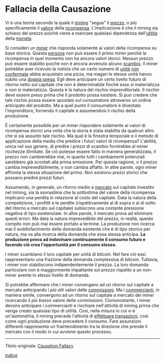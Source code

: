 # Fallacia della Causazione



Vi è una teoria secondo la quale il [mining](ch101-glossary.md#centro-di-mining-mine) "segua" il [prezzo](ch101-glossary.md#prezzo), o più specificamente il [valore](ch101-glossary.md#valore) della [ricompensa](ch101-glossary.md#ricompensa-reward). L'implicazione è che il mining sia schiavo del prezzo poiché viene a mancare qualsiasi dipendenza dall'[utilità](ch101-glossary.md#utilità) della [moneta](ch101-glossary.md#moneta).

Si consideri un [miner](ch101-glossary.md#miner) che risponda solamente ai valori della ricompensa su base storica. Questa [persona](ch101-glossary.md#persona) non può essere il primo miner perché la ricompensa in quel momento non ha ancora valori storici. Nessun prezzo può essere stabilito poiché non è ancora avvenuto alcuno [scambio](ch101-glossary.md#scambio). Il miner potrebbe aver ricevuto la notizia che un certo numero di [unità](ch101-glossary.md#unità) [non confermate](ch101-glossary.md#non-confermata) abbia acquistato una pizza, ma magari le stesse unità hanno subito una [doppia spesa](ch101-glossary.md#doppia-spesa). Egli deve anticipare un certo livello futuro di ritorno netto sul  capitale che non è determinabile finché esso si materializza o non si materializza. Questa è la natura del rischio imprenditoriale. Il rischio deve essere preso prima che il prodotto possa esistere. Si può credere che tale rischio possa essere spostato sul consumatore attraverso un ordine anticipato del prodotto. Ma a quel punto il consumatore è diventato l'imprenditore, fornendo il capitale e assumendosi il rischio della produzione.

È certamente possibile per un miner rispondere solamente ai valori di ricompensa storici una volta che la storia è stata stabilita da qualcun altro che si sia assunto tale rischio. Ma qual è la finestra temporale e il metodo di applicazione della media che predice i futuri valori di ricompensa? L'abilità, unica nel suo genere, di predire i prezzi di scambio fornirebbe al miner ricchezze illimitate. Se ciò potesse essere fatto in maniera generalizzata, il prezzo non cambierebbe mai, in quanto tutti i cambiamenti potenziali sarebbero già scontati alla prima emissione. Per questa ragione, o il prezzo cambia imprevedibilmente, o non cambia affatto. In altre parole, ogni miner affronta la stessa situazione del primo. Non esistono prezzi storici che possano predire prezzi futuri.

Assumendo, in generale, un ritorno medio a [mercato](ch101-glossary.md#mercato) sul capitale investito nel mining, sia la sovrastima che la sottostima del valore della ricompensa implicano una perdita in relazione al costo del capitale. Data la natura della competizione, i profitti e le perdite (rispettivamente al di sopra o al di sotto del ritorno a mercato sul capitale) subiscono una costante pressione negativa di tipo esistenziale. In altre parole, il mercato prova ad eliminare questi errori. Ma data la natura imprevedibile del prezzo, in realtà, questo compito non può mai essere portato a termine. La produzione non ricerca mai il soddisfacimento della domanda esistente che è di tipo storico per natura, ma va alla ricerca della domanda che essa stessa anticipa. **La produzione prova ad indovinare continuamente il consumo futuro e facendo ciò crea l'opportunità per il consumo stesso.**

I miner scambiano il loro capitale per unità di bitcoin. Nel fare ciò essi rappresentano una frazione della domanda complessiva di bitcoin. Tuttavia, i miner non stabiliscono indipendentemente il prezzo. La loro domanda particolare non è maggiormente impattante sul prezzo rispetto a un non-miner avente lo stesso livello di domanda.

Si potrebbe affermare che i miner convergano ad un ritorno sul capitale a mercato anticipando i _più alti_ valori delle [commissioni](ch101-glossary.md#commissioni-di-transazione-fee). Ma i [commercianti](ch101-glossary.md#commerciante), in maniera simile, convergono ad un ritorno sul capitale a mercato dei miner ricercando il _più basso_ valore delle commissioni. Ciononostante, i miner devono anticipare i commercianti e rischiare nell'attività di mining prima che venga creato qualsiasi tipo di utilità. Così, nella misura in cui vi è un'asimmetria, il mining precede l'attività di [effettuare transazioni](ch101-glossary.md#transazione), così come ogni produzione deve precedere il consumo. Fare assunzioni differenti rappresenta un fraintendimento tra la direzione che prende il mercato con il modo in cui avviene questo processo.

---

Titolo originale: [Causation Fallacy](https://github.com/libbitcoin/libbitcoin-system/wiki/Causation-Fallacy)

[Indice](/README.md)

